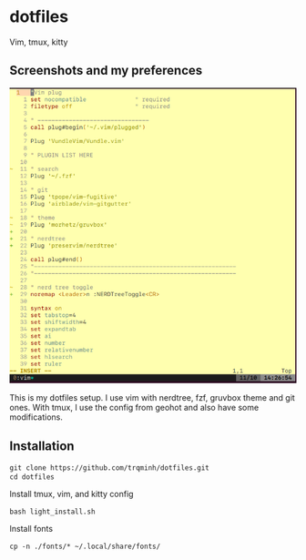 # dotfiles
Vim, tmux, kitty
## Screenshots and my preferences
![](imgs/screenshot.png)

This is my dotfiles setup. I use vim with nerdtree, fzf, gruvbox theme and git ones. With tmux, I use the config from geohot and also have some modifications.
## Installation
```
git clone https://github.com/trqminh/dotfiles.git
cd dotfiles
```
Install tmux, vim, and kitty config
```
bash light_install.sh
```
Install fonts
```
cp -n ./fonts/* ~/.local/share/fonts/
```


